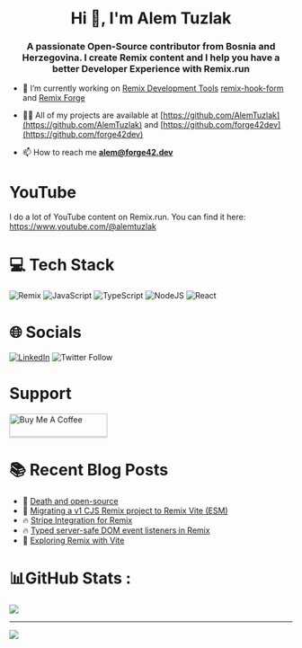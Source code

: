 <h1 align="center">Hi 👋, I'm Alem Tuzlak</h1>
<h3 align="center">A passionate Open-Source contributor from Bosnia and Herzegovina. I create Remix content and I help you have a better Developer Experience with Remix.run </h3>
 
- 🔭 I’m currently working on [Remix Development Tools](https://github.com/forge42dev/Remix-Dev-Tools) [remix-hook-form](https://github.com/forge42dev/remix-hook-form) and [Remix Forge](https://github.com/forge42dev/Remix-Forge)

- 👨‍💻 All of my projects are available at [https://github.com/AlemTuzlak](https://github.com/AlemTuzlak) and [https://github.com/forge42dev](https://github.com/forge42dev)

- 📫 How to reach me **alem@forge42.dev**

# YouTube
I do a lot of YouTube content on Remix.run. You can find it here:
https://www.youtube.com/@alemtuzlak

# 💻 Tech Stack
![Remix](https://img.shields.io/badge/Remix-212121?style=plastic&logo=remix&logoColor=white)  ![JavaScript](https://img.shields.io/badge/javascript-%23323330.svg?style=plastic&logo=javascript&logoColor=%23F7DF1E) ![TypeScript](https://img.shields.io/badge/typescript-%23007ACC.svg?style=plastic&logo=typescript&logoColor=white)    ![NodeJS](https://img.shields.io/badge/node.js-6DA55F?style=plastic&logo=node.js&logoColor=white)   ![React](https://img.shields.io/badge/react-%2320232a.svg?style=plastic&logo=react&logoColor=%2361DAFB)    

# 🌐 Socials
[![LinkedIn](https://img.shields.io/badge/LinkedIn-%230077B5.svg?logo=linkedin&logoColor=white)](https://linkedin.com/in/https://www.linkedin.com/in/alem-tuzlak-3b7291132/) 
![Twitter Follow](https://img.shields.io/twitter/follow/AlemTuzlak)

# Support
<a href="https://www.buymeacoffee.com/tzlak975" target="_blank"><img src="https://www.buymeacoffee.com/assets/img/custom_images/orange_img.png" alt="Buy Me A Coffee" style="height: 41px !important;width: 174px !important;box-shadow: 0px 3px 2px 0px rgba(190, 190, 190, 0.5) !important;-webkit-box-shadow: 0px 3px 2px 0px rgba(190, 190, 190, 0.5) !important;" ></a>

# :books: Recent Blog Posts
<!-- BLOGPOSTS:START -->
 - 💯 [Death and open-source](https://alemtuzlak.hashnode.dev/death-and-open-source)
 - 🚀 [Migrating a v1 CJS Remix project to Remix Vite &lpar;ESM&rpar;](https://alemtuzlak.hashnode.dev/migrating-a-v1-cjs-remix-project-to-remix-vite-esm)
 - 🔥 [Stripe Integration for Remix](https://alemtuzlak.hashnode.dev/stripe-integration-for-remix)
 - 🔥 [Typed server-safe DOM event listeners in Remix](https://alemtuzlak.hashnode.dev/typed-server-safe-dom-event-listeners-in-remix)
 - 💫 [Exploring Remix with Vite](https://alemtuzlak.hashnode.dev/exploring-remix-with-vite)<!-- BLOGPOSTS:END -->

# 📊GitHub Stats :
 
![](https://github-readme-streak-stats.herokuapp.com/?user=AlemTuzlak&theme=radical&hide_border=false)<br/> 

---
[![](https://visitcount.itsvg.in/api?id=AlemTuzlak&icon=0&color=0)](https://visitcount.itsvg.in)

 

  <!-- Proudly created with GPRM ( https://gprm.itsvg.in ) -->
  
